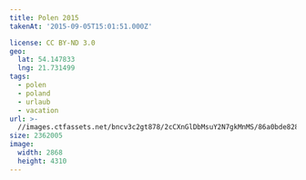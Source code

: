 ```yaml
---
title: Polen 2015
takenAt: '2015-09-05T15:01:51.000Z'

license: CC BY-ND 3.0
geo:
  lat: 54.147833
  lng: 21.731499
tags:
  - polen
  - poland
  - urlaub
  - vacation
url: >-
  //images.ctfassets.net/bncv3c2gt878/2cCXnGlDbMsuY2N7gkMnMS/86a0bde828d3ad54b8e707357d85faf2/polen-2015_25931605956_o
size: 2362005
image:
  width: 2868
  height: 4310
---
```

